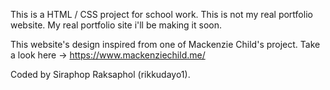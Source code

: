 This is a HTML / CSS project for school work.
This is not my real portfolio website.
My real portfolio site i'll be making it soon.

This website's design inspired from one of Mackenzie Child's project. Take a look here -> https://www.mackenziechild.me/

Coded by Siraphop Raksaphol (rikkudayo1).
